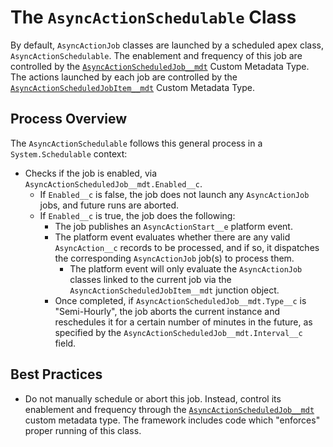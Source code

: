 # The `AsyncActionSchedulable` Class

By default, `AsyncActionJob` classes are launched by a scheduled apex class, `AsyncActionSchedulable`. The enablement and frequency of this job are controlled by the [`AsyncActionScheduledJob__mdt`](/docs/SCHEDULEDJOBSETTINGS.md) Custom Metadata Type. The actions launched by each job are controlled by the [`AsyncActionScheduledJobItem__mdt`](/docs/SCHEDULEDJOBITEMSETTINGS.md) Custom Metadata Type.

## Process Overview

The `AsyncActionSchedulable` follows this general process in a `System.Schedulable` context:

-   Checks if the job is enabled, via `AsyncActionScheduledJob__mdt.Enabled__c`.
    -   If `Enabled__c` is false, the job does not launch any `AsyncActionJob` jobs, and future runs are aborted.
    -   If `Enabled__c` is true, the job does the following:
        -   The job publishes an `AsyncActionStart__e` platform event.
        -   The platform event evaluates whether there are any valid `AsyncAction__c` records to be processed, and if so, it dispatches the corresponding `AsyncActionJob` job(s) to process them.
            -   The platform event will only evaluate the `AsyncActionJob` classes linked to the current job via the `AsyncActionScheduledJobItem__mdt` junction object.
        -   Once completed, if `AsyncActionScheduledJob__mdt.Type__c` is "Semi-Hourly", the job aborts the current instance and reschedules it for a certain number of minutes in the future, as specified by the `AsyncActionScheduledJob__mdt.Interval__c` field.

## Best Practices

-   Do not manually schedule or abort this job. Instead, control its enablement and frequency through the [`AsyncActionScheduledJob__mdt`](/docs/SCHEDULEDJOBSETTINGS.md) custom metadata type. The framework includes code which "enforces" proper running of this class.
